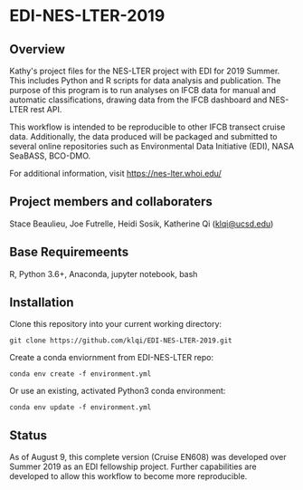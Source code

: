 # EDI-NES-LTER-2019

## Overview
Kathy's project files for the NES-LTER project with EDI for 2019 Summer. This includes Python and R scripts for data analysis and publication. The purpose of this program is to run analyses on IFCB data for manual and automatic classifications, drawing data from the IFCB dashboard and NES-LTER rest API. 

This workflow is intended to be reproducible to other IFCB transect cruise
data. Additionally, the data produced will be packaged and submitted to several
online repositories such as Environmental Data Initiative (EDI), NASA SeaBASS,
BCO-DMO. 

For additional information, visit https://nes-lter.whoi.edu/


## Project members and collaboraters
Stace Beaulieu, Joe Futrelle, Heidi Sosik, Katherine Qi (klqi@ucsd.edu)


## Base Requiremeents

R, Python 3.6+, Anaconda, jupyter notebook, bash


## Installation

Clone this repository into your current working directory:

```
git clone https://github.com/klqi/EDI-NES-LTER-2019.git
```

Create a conda enviornment from EDI-NES-LTER repo:

```
conda env create -f environment.yml
```

Or use an existing, activated Python3 conda environment: 

```
conda env update -f environment.yml
```

## Status

As of August 9, this complete version (Cruise EN608) was developed over Summer 2019 as an EDI
fellowship project. Further capabilities are developed to allow this workflow
to become more reproducible. 

